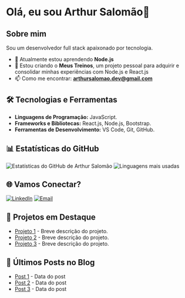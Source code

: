 # Olá, eu sou Arthur Salomão👋

## Sobre mim

Sou um desenvolvedor full stack apaixonado por tecnologia.

- 🌱 Atualmente estou aprendendo **Node.js**
- 👯 Estou criando o **Meus Treinos**, um projeto pessoal para adquirir e consolidar minhas experiências com Node.js e React.js
- 📫 Como me encontrar: **arthursalomao.dev@gmail.com**
## 🛠️ Tecnologias e Ferramentas

- **Linguagens de Programação:** JavaScript.
- **Frameworks e Bibliotecas:** React.js, Node.js, Bootstrap.
- **Ferramentas de Desenvolvimento:** VS Code, Git, GitHub.

## 📊 Estatísticas do GitHub

![Estatísticas do GitHub de Arthur Salomão](https://github-readme-stats.vercel.app/api?username=ArthurSalomaoo&show_icons=true&theme=transparent&rank_icon=github)
![Linguagens mais usadas](https://github-readme-stats.vercel.app/api/top-langs/?username=arthursalomaoo&hide_progress=true&theme=transparent )


## 🌐 Vamos Conectar?

[![LinkedIn](https://img.shields.io/badge/LinkedIn-000?style=for-the-badge&logo=linkedin&logoColor=0E76A8)](https://www.linkedin.com/in/arthursalomao/)
[![Email](https://img.shields.io/badge/Email-000?style=for-the-badge&logo=gmail&logoColor=D14836)](mailto:arthursalomao.dev@gmail.com)

## 📂 Projetos em Destaque

- [Projeto 1](https://github.com/seu-usuario/projeto1) - Breve descrição do projeto.
- [Projeto 2](https://github.com/seu-usuario/projeto2) - Breve descrição do projeto.
- [Projeto 3](https://github.com/seu-usuario/projeto3) - Breve descrição do projeto.

## 📝 Últimos Posts no Blog

<!-- BLOG-POST-LIST:START -->
- [Post 1](https://link-para-o-post1) - Data do post
- [Post 2](https://link-para-o-post2) - Data do post
- [Post 3](https://link-para-o-post3) - Data do post
<!-- BLOG-POST-LIST:END -->
